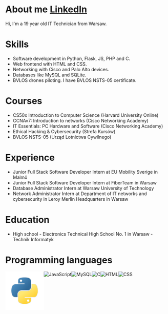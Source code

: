 # About me [LinkedIn](https://www.linkedin.com/in/tomaszkoltuniak)
Hi, I'm a 19 year old IT Technician from Warsaw.

# Skills
- Software development in Python, Flask, JS, PHP and C.
- Web frontend with HTML and CSS.
- Networking with Cisco and Palo Alto devices.
- Databases like MySQL and SQLite.
- BVLOS drones piloting. I have BVLOS NSTS-05 certificate.

# Courses
- CS50x Introduction to Computer Science (Harvard University Online)
- CCNAv7: Introduction to networks (Cisco Networking Academy)
- IT Essentials: PC Hardware and Software (Cisco Networking Academy)
- Ethical Hacking & Cybersecurity (Strefa Kursów)
- BVLOS NSTS-05 (Urząd Lotnictwa Cywilnego)

# Experience
- Junior Full Stack Software Developer Intern at EU Mobility Sverige in Malmö
- Junior Full Stack Software Developer Intern at FiberTeam in Warsaw
- Database Administrator Intern at Warsaw University of Technology
- Network Administrator Intern at Department of IT networks and cybersecurity in Leroy Merlin Headquarters in Warsaw

# Education
- High school - Electronics Technical High School No. 1 in Warsaw - Technik Informatyk

# Programming languages
<img align="left" alt="Python" title="Python" height="120px" src="https://raw.githubusercontent.com/github/explore/80688e429a7d4ef2fca1e82350fe8e3517d3494d/topics/python/python.png" />
<img align="left" alt="JavaScript" title="JavaScript" height="120px" src="https://upload.wikimedia.org/wikipedia/commons/thumb/9/99/Unofficial_JavaScript_logo_2.svg/1200px-Unofficial_JavaScript_logo_2.svg.png" />
<img align="left" alt="MySQL" title="MySQL" height="120px" src="https://s3-eu-west-1.amazonaws.com/fs.siteor.com/javatech/files/layout/assan/vavatech/img/content/mysql-logo.jpg" />
<img align="left" alt="C" title="C" height="120px" src="https://upload.wikimedia.org/wikipedia/commons/thumb/1/18/C_Programming_Language.svg/1200px-C_Programming_Language.svg.png" />
<img align="left" alt="HTML" title="HTML" height="120px" src="https://cdn.pixabay.com/photo/2017/08/05/11/16/logo-2582748_960_720.png" />
<img align="left" alt="CSS" title="CSS" height="120px" src="https://cdn.pixabay.com/photo/2017/08/05/11/16/logo-2582747_1280.png" />

